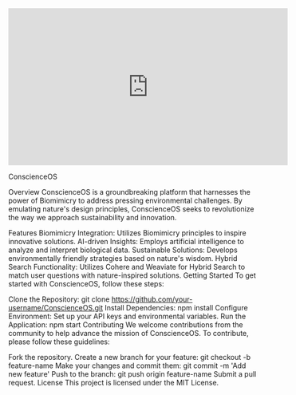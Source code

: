<iframe width="560" height="315" src="https://www.youtube.com/embed/aMOnO9V02vQ?si=oEc0j9gng9fVf_BR" title="YouTube video player" frameborder="0" allow="accelerometer; autoplay; clipboard-write; encrypted-media; gyroscope; picture-in-picture; web-share" allowfullscreen></iframe>

ConscienceOS

Overview
ConscienceOS is a groundbreaking platform that harnesses the power of Biomimicry to address pressing environmental challenges. By emulating nature's design principles, ConscienceOS seeks to revolutionize the way we approach sustainability and innovation.

Features
Biomimicry Integration: Utilizes Biomimicry principles to inspire innovative solutions.
AI-driven Insights: Employs artificial intelligence to analyze and interpret biological data.
Sustainable Solutions: Develops environmentally friendly strategies based on nature's wisdom.
Hybrid Search Functionality: Utilizes Cohere and Weaviate for Hybrid Search to match user questions with nature-inspired solutions.
Getting Started
To get started with ConscienceOS, follow these steps:

Clone the Repository: git clone https://github.com/your-username/ConscienceOS.git
Install Dependencies: npm install
Configure Environment: Set up your API keys and environmental variables.
Run the Application: npm start
Contributing
We welcome contributions from the community to help advance the mission of ConscienceOS. To contribute, please follow these guidelines:

Fork the repository.
Create a new branch for your feature: git checkout -b feature-name
Make your changes and commit them: git commit -m 'Add new feature'
Push to the branch: git push origin feature-name
Submit a pull request.
License
This project is licensed under the MIT License.